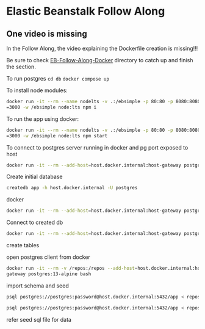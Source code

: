 # Elastic Beanstalk Follow Along

## One video is missing

In the Follow Along, the video explaining the Dockerfile creation is missing!!!

Be sure to check [EB-Follow-Along-Docker](https://github.com/ExamProCo/TheFreeAWSDeveloperAssociate/tree/master/EB-Follow-Along-Docker) directory to catch up and finish the section.


To run postgres
`cd db`
`docker compose up`

To install node modules:

```sh
docker run -it --rm --name nodelts -v .:/ebsimple -p 80:80 -p 8080:8080 -p 3000:3000 -e PORT
=3000 -w /ebsimple node:lts npm i
```

To run the app using docker:
```sh
docker run -it --rm --name nodelts -v .:/ebsimple -p 80:80 -p 8080:8080 -p 3000:3000 -e PORT
=3000 -w /ebsimple node:lts npm start
```

To connect to postgres server running in docker and pg port exposed to host
```sh
docker run -it --rm --add-host=host.docker.internal:host-gateway postgres:13-alpine psql -h host.docker.internal -U postgres
```

Create initial database 

```sh
createdb app -h host.docker.internal -U postgres
```
docker
```sh
docker run -it --rm --add-host=host.docker.internal:host-gateway postgres:13-alpine createdb app -h host.docker.internal -U postgres
```

Connect to created db
```sh
docker run -it --rm --add-host=host.docker.internal:host-gateway postgres:13-alpine psql postgres://postgres:password@host.docker.internal:5432/app
```

create tables

open postgres client from docker
```sh
docker run -it --rm -v /repos:/repos --add-host=host.docker.internal:host-
gateway postgres:13-alpine bash
```
import schema and seed
```sh
psql postgres://postgres:password@host.docker.internal:5432/app < repos/ebsimple/db/schema.sql
```
```sh
psql postgres://postgres:password@host.docker.internal:5432/app < repos/ebsimple/db/seed.sql
```
refer seed sql file for data
